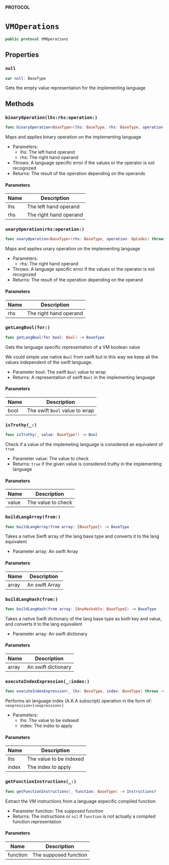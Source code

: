 **PROTOCOL**

# `VMOperations`

```swift
public protocol VMOperations
```

## Properties
### `null`

```swift
var null: BaseType
```

Gets the empty value representation for the implementing language

## Methods
### `binaryOperation(lhs:rhs:operation:)`

```swift
func binaryOperation<BaseType>(lhs: BaseType, rhs: BaseType, operation: OpCodes) throws -> BaseType
```

Maps and applies binary operation on the implementing language
- Parameters:
  - lhs: The left hand operand
  - rhs: The right hand operand
- Throws: A language specific error if the values or the operator is not recognized
- Returns: The result of the operation depending on the operands

#### Parameters

| Name | Description |
| ---- | ----------- |
| lhs | The left hand operand |
| rhs | The right hand operand |

### `unaryOperation(rhs:operation:)`

```swift
func unaryOperation<BaseType>(rhs: BaseType, operation: OpCodes) throws -> BaseType
```

Maps and applies unary operation on the implementing language
- Parameters:
  - rhs: The right hand operand
- Throws: A language specific error if the values or the operator is not recognized
- Returns: The result of the operation depending on the operand

#### Parameters

| Name | Description |
| ---- | ----------- |
| rhs | The right hand operand |

### `getLangBool(for:)`

```swift
func getLangBool(for bool: Bool) -> BaseType
```

Gets the language specific representation of a VM boolean value

We could simple use native `Bool` from swift but in this way we keep all
the values independent of the swift language.
- Parameter bool: The swift `Bool` value to wrap
- Returns: A representation of swift `Bool` in the implementing language

#### Parameters

| Name | Description |
| ---- | ----------- |
| bool | The swift `Bool` value to wrap |

### `isTruthy(_:)`

```swift
func isTruthy(_ value: BaseType?) -> Bool
```

Check if a value of the implemeting language is considered an equivalent of `true`
- Parameter value: The value to check
- Returns: `true` if the given value is considered truthy in the implementing language

#### Parameters

| Name | Description |
| ---- | ----------- |
| value | The value to check |

### `buildLangArray(from:)`

```swift
func buildLangArray(from array: [BaseType]) -> BaseType
```

Takes a native Swift array of the lang base type and converts it to the lang equivalent
- Parameter array: An swift Array

#### Parameters

| Name | Description |
| ---- | ----------- |
| array | An swift Array |

### `buildLangHash(from:)`

```swift
func buildLangHash(from array: [AnyHashable: BaseType]) -> BaseType
```

Takes a native Swift dictionary of the lang base type as both key and value, and converts it to the lang equivalent
- Parameter array: An swift dictionary

#### Parameters

| Name | Description |
| ---- | ----------- |
| array | An swift dictionary |

### `executeIndexExpression(_:index:)`

```swift
func executeIndexExpression(_ lhs: BaseType, index: BaseType) throws -> BaseType
```

Performs an language index (A.K.A subscript) operation in the form of: `<expression>[<expression>]`
- Parameters:
  - lhs: The value to be indexed
  - index: The index to apply

#### Parameters

| Name | Description |
| ---- | ----------- |
| lhs | The value to be indexed |
| index | The index to apply |

### `getFunctionInstructions(_:)`

```swift
func getFunctionInstructions(_ function: BaseType) -> Instructions?
```

Extract the VM instructions from a language especific compiled function
- Parameter function: The supposed function
- Returns: The instructions or `nil` if `function` is not actually a compiled function representation

#### Parameters

| Name | Description |
| ---- | ----------- |
| function | The supposed function |